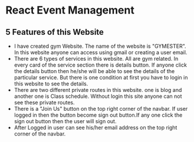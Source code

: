 # React Event Management

## 5 Features of this Website

- I have created gym Website. The name of the website is "GYMESTER". In this website anyone can access using gmail or creating a user email.
- There are 6 types of services in this website. All are gym related. In every card of the service section there is details button. If anyone click the details button then he/she will be able to see the details of the particular service. But there is one condition at first you have to login in this website to see the details.
- There are two different private routes in this website. one is blog and another one is Class schedule. Without login this site anyone can not see these private routes.
- There is a "Join Us" button on the top right corner of the navbar. If user logged in then the button become sign out button.If any one click the sign out button then the user will sign out.
- After Logged in user can see his/her email address on the top right corner of the navbar.
